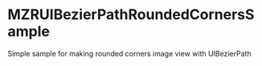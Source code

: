 MZRUIBezierPathRoundedCornersSample
===================================

Simple sample for making rounded corners image view with UIBezierPath
